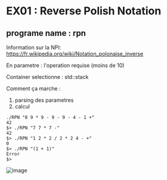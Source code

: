 # EX01 : Reverse Polish Notation
## programe name : rpn

Information sur la NPI: https://fr.wikipedia.org/wiki/Notation_polonaise_inverse

En parametre : l'operation requise (moins de 10)

Container selectionne : std::stack

Comment ça marche :

1) parsing des parametres
2) calcul

```
./RPN "8 9 * 9 - 9 - 9 - 4 - 1 +"
42
$> ./RPN "7 7 * 7 -"
42
$> ./RPN "1 2 * 2 / 2 * 2 4 - +"
0
$> ./RPN "(1 + 1)"
Error
$>
```

![image](https://user-images.githubusercontent.com/83389924/226120703-e1d192e1-1d54-4e71-ab22-66ee5e2f368c.png)
